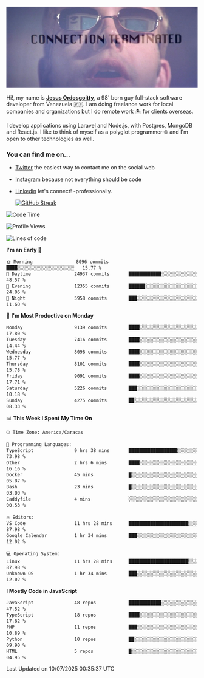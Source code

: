 ![hackers movie reference](./disconnected.jpg)

Hi!, my name is [**Jesus Ordosgoitty**](https://jodaz.dev), a 98' born guy full-stack software developer from Venezuela 🇻🇪. I am doing freelance work for local companies and organizations but I do remote work 🏝️ for clients overseas. 

I develop applications using Laravel and Node.js, with Postgres, MongoDB and React.js. I like to think of myself as a polyglot programmer 🌐 and I'm open to other technologies as well.

### You can find me on...

- [Twitter](https://twitter.com/jodaz_) the easiest way to contact me on the social web
- [Instagram](https://instagram.com/jodaz_) because not everything should be code
- [Linkedin](https://linkedin.com/in/jodaz) let's connect! -professionally.


    [![GitHub Streak](https://streak-stats.demolab.com?user=jodaz&theme=tokyonight)](https://git.io/streak-stats)

<!--START_SECTION:waka-->
![Code Time](http://img.shields.io/badge/Code%20Time-10%2C133%20hrs%2048%20mins-blue)

![Profile Views](http://img.shields.io/badge/Profile%20Views-0-blue)

![Lines of code](https://img.shields.io/badge/From%20Hello%20World%20I%27ve%20Written-83.7%20million%20lines%20of%20code-blue)

**I'm an Early 🐤** 

```text
🌞 Morning                8096 commits        ████░░░░░░░░░░░░░░░░░░░░░   15.77 % 
🌆 Daytime                24937 commits       ████████████░░░░░░░░░░░░░   48.57 % 
🌃 Evening                12355 commits       ██████░░░░░░░░░░░░░░░░░░░   24.06 % 
🌙 Night                  5958 commits        ███░░░░░░░░░░░░░░░░░░░░░░   11.60 % 
```
📅 **I'm Most Productive on Monday** 

```text
Monday                   9139 commits        ████░░░░░░░░░░░░░░░░░░░░░   17.80 % 
Tuesday                  7416 commits        ████░░░░░░░░░░░░░░░░░░░░░   14.44 % 
Wednesday                8098 commits        ████░░░░░░░░░░░░░░░░░░░░░   15.77 % 
Thursday                 8101 commits        ████░░░░░░░░░░░░░░░░░░░░░   15.78 % 
Friday                   9091 commits        ████░░░░░░░░░░░░░░░░░░░░░   17.71 % 
Saturday                 5226 commits        ███░░░░░░░░░░░░░░░░░░░░░░   10.18 % 
Sunday                   4275 commits        ██░░░░░░░░░░░░░░░░░░░░░░░   08.33 % 
```


📊 **This Week I Spent My Time On** 

```text
🕑︎ Time Zone: America/Caracas

💬 Programming Languages: 
TypeScript               9 hrs 38 mins       ██████████████████░░░░░░░   73.98 % 
Other                    2 hrs 6 mins        ████░░░░░░░░░░░░░░░░░░░░░   16.16 % 
Docker                   45 mins             █░░░░░░░░░░░░░░░░░░░░░░░░   05.87 % 
Bash                     23 mins             █░░░░░░░░░░░░░░░░░░░░░░░░   03.00 % 
Caddyfile                4 mins              ░░░░░░░░░░░░░░░░░░░░░░░░░   00.53 % 

🔥 Editors: 
VS Code                  11 hrs 28 mins      ██████████████████████░░░   87.98 % 
Google Calendar          1 hr 34 mins        ███░░░░░░░░░░░░░░░░░░░░░░   12.02 % 

💻 Operating System: 
Linux                    11 hrs 28 mins      ██████████████████████░░░   87.98 % 
Unknown OS               1 hr 34 mins        ███░░░░░░░░░░░░░░░░░░░░░░   12.02 % 
```

**I Mostly Code in JavaScript** 

```text
JavaScript               48 repos            ████████████░░░░░░░░░░░░░   47.52 % 
TypeScript               18 repos            ████░░░░░░░░░░░░░░░░░░░░░   17.82 % 
PHP                      11 repos            ███░░░░░░░░░░░░░░░░░░░░░░   10.89 % 
Python                   10 repos            ██░░░░░░░░░░░░░░░░░░░░░░░   09.90 % 
HTML                     5 repos             █░░░░░░░░░░░░░░░░░░░░░░░░   04.95 % 
```




 Last Updated on 10/07/2025 00:35:37 UTC
<!--END_SECTION:waka-->
